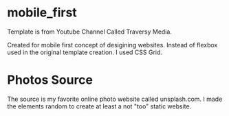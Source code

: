 # mobile_first

Template is from Youtube Channel Called Traversy Media.

Created for mobile first concept of desigining websites. Instead of flexbox used in the original template creation. I used CSS Grid.

# Photos Source

The source is my favorite online photo website called unsplash.com. I made the elements random to create at least a not "too" static website.
